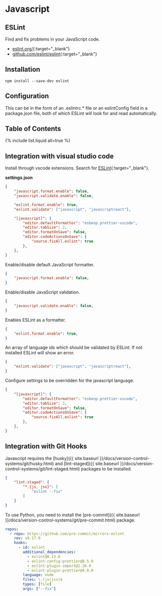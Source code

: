 # Javascript

## ESLint

Find and fix problems in your JavaScript code.

- [eslint.org/](https://eslint.org/){:target="_blank"}
- [github.com/eslint/eslint](https://github.com/eslint/eslint){:target="_blank"}

## Installation

```shell
npm install --save-dev eslint
```

## Configuration

This can be in the form of an .eslintrc.* file or an eslintConfig field in a package.json file, both of which ESLint will look for and read automatically.

## Table of Contents

{% include list.liquid all=true %}

## Integration with visual studio code

Install through vscode extensions. Search for [ESLint](https://marketplace.visualstudio.com/items?itemName=dbaeumer.vscode-eslint){:target="_blank"}.

**settings.json**

```json
{
    "javascript.format.enable": false,
    "javascript.validate.enable": false,

    "eslint.format.enable": true,
    "eslint.validate": ["javascript", "javascriptreact"],

    "[javascript]": {
        "editor.defaultFormatter": "esbenp.prettier-vscode",
        "editor.tabSize": 2,
        "editor.formatOnSave": false,
        "editor.codeActionsOnSave": {
            "source.fixAll.eslint": true
        },
    },
}
```

Enable/disable default JavaScript formatter.

```json
{
    "javascript.format.enable": false,
}
```

Enable/disable JavaScript validation.

```json
{
    "javascript.validate.enable": false,
}
```

Enables ESLint as a formatter.

```json
{
    "eslint.format.enable": true,
}
```

An array of language ids which should be validated by ESLint. If not installed ESLint will show an error.

```json
{
    "eslint.validate": ["javascript", "javascriptreact"],
}
```

Configure settings to be overridden for the javascript language.

```json
{
    "[javascript]": {
        "editor.defaultFormatter": "esbenp.prettier-vscode",
        "editor.tabSize": 2,
        "editor.formatOnSave": false,
        "editor.codeActionsOnSave": {
            "source.fixAll.eslint": true
        },
    },
}
```

## Integration with Git Hooks

Javascript requires the [husky]({{ site.baseurl }}/docs/version-control-systems/git/husky.html) and [lint-staged]({{ site.baseurl }}/docs/version-control-systems/git/lint-staged.html) packages to be installed.

```json
{
    "lint-staged": {
        "*.{js, jsx}": [
            "eslint --fix"
        ]
    }
}
```

To use Python, you need to install the [pre-commit]({{ site.baseurl }}/docs/version-control-systems/git/pre-commit.html) package.

```yaml
repos:
  - repo: https://github.com/pre-commit/mirrors-eslint
    rev: v8.17.0
    hooks:
      - id: eslint
        additional_dependencies:
          - eslint@8.13.0
          - eslint-config-prettier@8.5.0
          - eslint-plugin-import@2.26.0
          - eslint-plugin-prettier@4.0.0
        language: node
        files: \.(js|jsx)$
        types: [file]
        args: ["--fix"]
```
